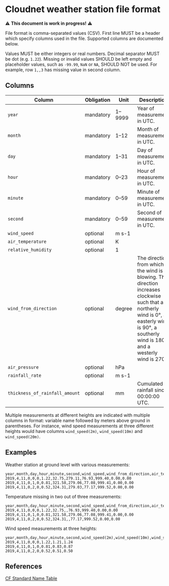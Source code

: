 # Cloudnet weather station file format

⚠️ **This document is work in progress!** ⚠️

File format is comma-separated values (CSV).
First line MUST be a header which specify columns used in the file.
Supported columns are documented below.

Values MUST be either integers or real numbers.
Decimal separator MUST be dot (e.g. `1.22`).
Missing or invalid values SHOULD be left empty and placeholder values, such as `-99.99`, `NaN` or `NA`, SHOULD NOT be used.
For example, row `1,,3` has missing value in second column.

## Columns

| Column                         | Obligation | Unit   | Description                                                                                                                                                                                       |
| ------------------------------ | ---------- | ------ | ------------------------------------------------------------------------------------------------------------------------------------------------------------------------------------------------- |
| `year`                         | mandatory  | 1–9999 | Year of measurement in UTC.                                                                                                                                                                       |
| `month`                        | mandatory  | 1–12   | Month of measurement in UTC.                                                                                                                                                                      |
| `day`                          | mandatory  | 1–31   | Day of measurement in UTC.                                                                                                                                                                        |
| `hour`                         | mandatory  | 0–23   | Hour of measurement in UTC.                                                                                                                                                                       |
| `minute`                       | mandatory  | 0–59   | Minute of measurement in UTC.                                                                                                                                                                     |
| `second`                       | mandatory  | 0–59   | Second of measurement in UTC.                                                                                                                                                                     |
| `wind_speed`                   | optional   | m s-1  |                                                                                                                                                                                                   |
| `air_temperature`              | optional   | K      |                                                                                                                                                                                                   |
| `relative_humidity`            | optional   | 1      |                                                                                                                                                                                                   |
| `wind_from_direction`          | optional   | degree | The direction from which the wind is blowing. The direction increases clockwise such that a northerly wind is 0°, an easterly wind is 90°, a southerly wind is 180°, and a westerly wind is 270°. |
| `air_pressure`                 | optional   | hPa    |                                                                                                                                                                                                   |
| `rainfall_rate`                | optional   | m s-1  |                                                                                                                                                                                                   |
| `thickness_of_rainfall_amount` | optional   | mm     | Cumulated rainfall since 00:00:00 UTC.                                                                                                                                                            |

Multiple measurements at different heights are indicated with multiple columns in format: variable name followed by meters above ground in parentheses.
For instance, wind speed measurements at three different heights would have columns `wind_speed(2m)`, `wind_speed(10m)` and `wind_speed(20m)`.

## Examples

Weather station at ground level with various measurements:

```csv
year,month,day,hour,minute,second,wind_speed,wind_from_direction,air_temperature,relative_humidity,air_pressure,rainfall_rate,thickness_of_rainfall_amount
2019,4,11,0,0,0,1.22,32.75,279.11,76.93,999.40,0.00,0.00
2019,4,11,0,1,0,0.81,321.58,279.06,77.08,999.41,0.00,0.00
2019,4,11,0,2,0,0.52,324.31,279.03,77.17,999.52,0.00,0.00
```

Temperature missing in two out of three measurements:

```csv
year,month,day,hour,minute,second,wind_speed,wind_from_direction,air_temperature,relative_humidity,air_pressure,rainfall_rate,thickness_of_rainfall_amount
2019,4,11,0,0,0,1.22,32.75,,76.93,999.40,0.00,0.00
2019,4,11,0,1,0,0.81,321.58,279.06,77.08,999.41,0.00,0.00
2019,4,11,0,2,0,0.52,324.31,,77.17,999.52,0.00,0.00
```

Wind speed measurements at three heights:

```csv
year,month,day,hour,minute,second,wind_speed(2m),wind_speed(10m),wind_speed(20m)
2019,4,11,0,0,0,1.22,1.21,1.24
2019,4,11,0,1,0,0.81,0.83,0.87
2019,4,11,0,2,0,0.52,0.51,0.50
```

## References

[CF Standard Name Table](https://cfconventions.org/Data/cf-standard-names/current/build/cf-standard-name-table.html)
